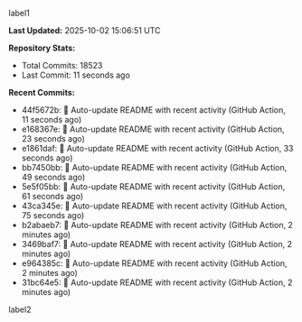 
label1 
<!-- ACTIVITY_START -->
**Last Updated:** 2025-10-02 15:06:51 UTC

**Repository Stats:**
- Total Commits: 18523
- Last Commit: 11 seconds ago

**Recent Commits:**
- 44f5672b: 🤖 Auto-update README with recent activity (GitHub Action, 11 seconds ago)
- e168367e: 🤖 Auto-update README with recent activity (GitHub Action, 23 seconds ago)
- e1861daf: 🤖 Auto-update README with recent activity (GitHub Action, 33 seconds ago)
- bb7450bb: 🤖 Auto-update README with recent activity (GitHub Action, 49 seconds ago)
- 5e5f05bb: 🤖 Auto-update README with recent activity (GitHub Action, 61 seconds ago)
- 43ca345e: 🤖 Auto-update README with recent activity (GitHub Action, 75 seconds ago)
- b2abaeb7: 🤖 Auto-update README with recent activity (GitHub Action, 2 minutes ago)
- 3469baf7: 🤖 Auto-update README with recent activity (GitHub Action, 2 minutes ago)
- e964385c: 🤖 Auto-update README with recent activity (GitHub Action, 2 minutes ago)
- 31bc64e5: 🤖 Auto-update README with recent activity (GitHub Action, 2 minutes ago)
<!-- ACTIVITY_END -->

label2
